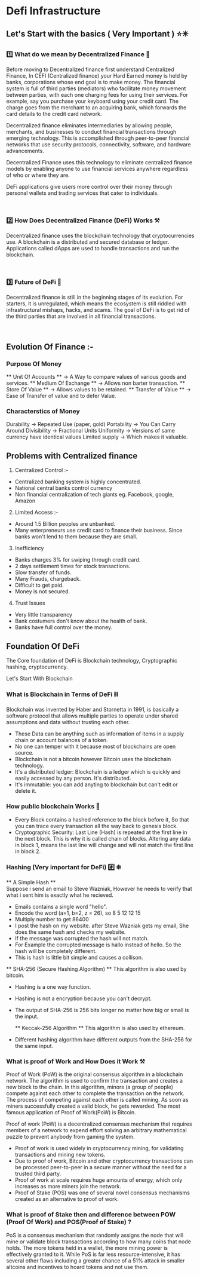 # Defi Infrastructure

## Let's Start with the basics ( Very Important ) ⭐✳


### 1️⃣ What do we mean by Decentralized Finance 📔
Before moving to Decentralized finance first understand Centralized Finance, In CEFI (Centralized finance) your Hard Earned money is held by banks, corporations whose end goal is to make money. The financial system is full of third parties (mediators) who facilitate money movement between parties, with each one charging fees for using their services. 
For example, say you purchase your keyboard using your credit card. The charge goes from the merchant to an acquiring bank, which forwards the card details to the credit card network.

Decentralized finance eliminates intermediaries by allowing people, merchants, and businesses to conduct financial transactions through emerging technology. This is accomplished through peer-to-peer financial networks that use security protocols, connectivity, software, and hardware advancements.

Decentralized Finance uses this technology to eliminate centralized finance models by enabling anyone to use financial services anywhere regardless of who or where they are.

DeFi applications give users more control over their money through personal wallets and trading services that cater to individuals.

&nbsp; 
&nbsp;  



### 2️⃣ How Does Decentralized Finance (DeFi) Works ⚒
Decentralized finance uses the blockchain technology that cryptocurrencies use. A blockchain is a distributed and secured database or ledger. Applications called dApps are used to handle transactions and run the blockchain.

&nbsp; 
&nbsp; 


### 3️⃣ Future of DeFi 🔮
Decentralized finance is still in the beginning stages of its evolution. For starters, it is unregulated, which means the ecosystem is still riddled with infrastructural mishaps, hacks, and scams.
The goal of DeFi is to get rid of the third parties that are involved in all financial transactions.

&nbsp; 
&nbsp; 



## Evolution Of Finance :-

### Purpose Of Money 
** Unit Of Accounts ** -> A Way to compare values of various goods and services.
** Medium Of Exchange ** -> Allows non barter transaction.
** Store Of Value ** -> Allows values to be retained.
** Transfer of Value ** -> Ease of Transfer of value and to defer Value.


### Characterstics of Money
Durability -> Repeated Use (paper, gold)
Portability -> You Can Carry Around
Divisibility -> Fractional Units
Uniformity -> Versions of same currency have identical values
Limited supply -> Which makes it valuable.





## Problems with Centralized finance

1. Centralized Control :-
 - Centralized banking system is highly concentrated.
 - National central banks control currency
 - Non financial centralization of tech giants eg. Facebook, google, Amazon

2. Limited Access :-
 - Around 1.5 Billion peoples are unbanked.
 - Many enterpreneurs use credit card to finance their business. Since banks won't lend to them because they are small.

3. Inefficiency
 - Banks charges 3% for swiping through credit card.
 - 2 days settlement times for stock transactions.
 - Slow transfer of funds.
 - Many Frauds, chargeback.
 - Difficult to get paid.
 - Money is not secured.

4. Trust Issues
 - Very little transparency
 - Bank costumers don't know about the health of bank.
 - Banks have full control over the money.
  





## Foundation Of DeFi
The Core foundation of DeFi is Blockchain technology, Cryptographic hashing, cryptocurrency.

Let's Start With Blockchain

### What is Blockchain in Terms of DeFi ⛓
Blockchain was invented by Haber and Stornetta in 1991, is basically a software protocol that allows multiple parties to operate under shared assumptions and data without trusting each other. 
 - These Data can be anything such as information of items in a supply chain or account balances of a token.
 - No one can temper with it because most of blockchains are open source.
 - Blockchain is not a bitcoin however Bitcoin uses the blockchain technology.
 - It's a distributed ledger: Blockchain is a ledger which is quickly and easily accessed by any person. It's distributed.
 - It's immutable: you can add anyting to blockchain but can't edit or delete it. 

### How public blockchain Works 🤼
 - Every Block contains a hashed reference to the block before it, So that you can trace every transaction all the way back to genesis block.
 - Cryptographic Security: Last Line (Hash) is repeated at the first line in the next block. This is why it is called chain of blocks. Altering any data in block 1, means the last line will change and will not match the first line in block 2.



 ### Hashing (Very important for DeFi) #️⃣ ❇

 ** A Simple Hash **  
 Suppose i send an email to Steve Wazniak, However he needs to verify that what i sent him is exactly what he recieved.
  - Emails contains a single word "hello".
  - Encode the word (a=1, b=2, z = 26), so 8 5 12 12 15
  - Multiply number to get 86400
  - I post the hash on my website. after Steve Wazniak gets my email, She does the same hash and checks my website.
  - If the message was corrupted the hash will not match.
  - For Example the corrupted message is hallo instead of hello. So the hash will be completely different.
  - This is hash is little bit simple and causes a collison.


  ** SHA-256 (Secure Hashing Algorithm) **
  This algorithm is also used by bitcoin.
  - Hashing is a one way function.
  - Hashing is not a encryption because you can't decrypt.
  - The output of SHA-256 is 256 bits longer no matter how big or small is the input.

    ** Keccak-256 Algorithm **
  This algorithm is also used by ethereum.
  - Different hashing algorithm have different outputs from the SHA-256 for the same input.



### What is proof of Work and How Does it Work ⚒
Proof of Work (PoW) is the original consensus algorithm in a blockchain network. The algorithm is used to confirm the transaction and creates a new block to the chain. In this algorithm, minors (a group of people) compete against each other to complete the transaction on the network. The process of competing against each other is called mining. As soon as miners successfully created a valid block, he gets rewarded. The most famous application of Proof of Work(PoW) is Bitcoin.

Proof of work (PoW) is a decentralized consensus mechanism that requires members of a network to expend effort solving an arbitrary mathematical puzzle to prevent anybody from gaming the system.
- Proof of work is used widely in cryptocurrency mining, for validating transactions and mining new tokens.
- Due to proof of work, Bitcoin and other cryptocurrency transactions can be processed peer-to-peer in a secure manner without the need for a trusted third party.
- Proof of work at scale requires huge amounts of energy, which only increases as more miners join the network.
- Proof of Stake (POS) was one of several novel consensus mechanisms created as an alternative to proof of work.


### What is proof of Stake then and difference between POW (Proof Of Work) and POS(Proof of Stake) ? 
PoS is a consensus mechanism that randomly assigns the node that will mine or validate block transactions according to how many coins that node holds. The more tokens held in a wallet, the more mining power is effectively granted to it. While PoS is far less resource-intensive, it has several other flaws including a greater chance of a 51% attack in smaller altcoins and incentives to hoard tokens and not use them.





